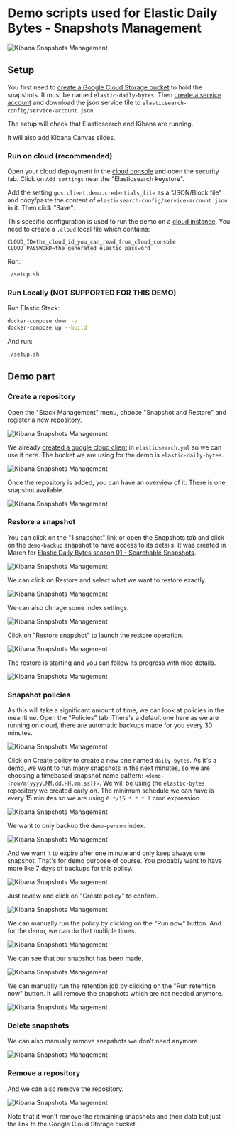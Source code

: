 # Demo scripts used for Elastic Daily Bytes - Snapshots Management

![Kibana Snapshots Management](images/00-talk.png "Kibana Snapshots Management")

## Setup

You first need to [create a Google Cloud Storage bucket](https://www.elastic.co/guide/en/elasticsearch/plugins/current/repository-gcs-usage.html#repository-gcs-creating-bucket) to hold the snapshots. It must be named `elastic-daily-bytes`.
Then [create a service account](https://www.elastic.co/guide/en/elasticsearch/plugins/current/repository-gcs-usage.html#repository-gcs-using-service-account) and download the json service file to `elasticsearch-config/service-account.json`.

The setup will check that Elasticsearch and Kibana are running.

It will also add Kibana Canvas slides.

### Run on cloud (recommended)

Open your cloud deployment in the [cloud console](https://cloud.elastic.co/deployments) and 
open the security tab. Click on `Add settings` near the "Elasticsearch keystore".

Add the setting `gcs.client.demo.credentials_file` as a "JSON/Block file" and copy/paste the content of 
`elasticsearch-config/service-account.json` in it. Then click "Save".

This specific configuration is used to run the demo on a [cloud instance](https://cloud.elastic.co).
You need to create a `.cloud` local file which contains:

```
CLOUD_ID=the_cloud_id_you_can_read_from_cloud_console
CLOUD_PASSWORD=the_generated_elastic_password
```

Run:

```sh
./setup.sh
```

### Run Locally (NOT SUPPORTED FOR THIS DEMO)

Run Elastic Stack:

```sh
docker-compose down -v
docker-compose up --build
```

And run:

```sh
./setup.sh
```

## Demo part

### Create a repository

Open the "Stack Management" menu, choose "Snapshot and Restore" and register a new repository.

![Kibana Snapshots Management](images/10-add-repo.png "Kibana Snapshots Management")

We already [created a google cloud client](https://www.elastic.co/guide/en/elasticsearch/plugins/current/repository-gcs-client.html) in `elasticsearch.yml` so we can use it here.
The bucket we are using for the demo is `elastic-daily-bytes`.

![Kibana Snapshots Management](images/11-add-repo.png "Kibana Snapshots Management")

Once the repository is added, you can have an overview of it. There is one snapshot available.

![Kibana Snapshots Management](images/12-add-repo.png "Kibana Snapshots Management")

### Restore a snapshot

You can click on the "1 snapshot" link or open the Snapshots tab and click on the `demo-backup` snapshot to have access to its details. It was created in March for [Elastic Daily Bytes season 01 - Searchable Snapshots](https://github.com/dadoonet/demo-searchable-snapshots).

![Kibana Snapshots Management](images/20-restore.png "Kibana Snapshots Management")

We can click on Restore and select what we want to restore exactly.

![Kibana Snapshots Management](images/21-restore.png "Kibana Snapshots Management")

We can also chnage some index settings.

![Kibana Snapshots Management](images/22-restore.png "Kibana Snapshots Management")

Click on "Restore snapshot" to launch the restore operation.

![Kibana Snapshots Management](images/23-restore.png "Kibana Snapshots Management")

The restore is starting and you can follow its progress with nice details.

![Kibana Snapshots Management](images/24-restore.png "Kibana Snapshots Management")

### Snapshot policies

As this will take a significant amount of time, we can look at policies in the meantime. Open the "Policies" tab. There's a default one here as we are running on cloud, there are automatic backups made for you every 30 minutes.

![Kibana Snapshots Management](images/30-policy.png "Kibana Snapshots Management")

Click on Create policy to create a new one named `daily-bytes`. As it's a demo, we want to run many snapshots in the next minutes, so we are choosing a timebased snapshot name pattern: `<demo-{now/m{yyyy.MM.dd.HH.mm.ss}}>`.
We will be using the `elastic-bytes` repository we created early on. The minimum schedule we can have is every 15 minutes so we are using `0 */15 * * * ?` cron expression.

![Kibana Snapshots Management](images/31-policy.png "Kibana Snapshots Management")

We want to only backup the `demo-person` index.

![Kibana Snapshots Management](images/32-policy.png "Kibana Snapshots Management")

And we want it to expire after one minute and only keep always one snapshot. That's for demo purpose of course. You probably want to have more like 7 days of backups for this policy.

![Kibana Snapshots Management](images/33-policy.png "Kibana Snapshots Management")

Just review and click on "Create policy" to confirm.

![Kibana Snapshots Management](images/34-policy.png "Kibana Snapshots Management")

We can manually run the policy by clicking on the "Run now" button. And for the demo, we can do that multiple times.

![Kibana Snapshots Management](images/35-policy.png "Kibana Snapshots Management")

We can see that our snapshot has been made.

![Kibana Snapshots Management](images/36-policy.png "Kibana Snapshots Management")

We can manually run the retention job by clicking on the "Run retention now" button. It will remove the snapshots which are not needed anymore.

![Kibana Snapshots Management](images/37-policy.png "Kibana Snapshots Management")


### Delete snapshots

We can also manually remove snapshots we don't need anymore.

![Kibana Snapshots Management](images/40-delete-snapshot.png "Kibana Snapshots Management")

### Remove a repository

And we can also remove the repository.

![Kibana Snapshots Management](images/50-delete-repo.png "Kibana Snapshots Management")

Note that it won't remove the remaining snapshots and their data but just the link to the Google Cloud Storage bucket.


